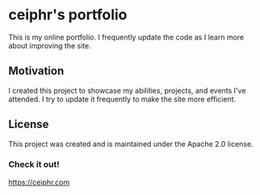 # ceiphr's portfolio
This is my online portfolio. I frequently update the code as I learn more about improving the site.

## Motivation
I created this project to showcase my abilities, projects, and events I've attended. I try to update it frequently to make the site more efficient.

## License
This project was created and is maintained under the Apache 2.0 license.

### Check it out!
https://ceiphr.com